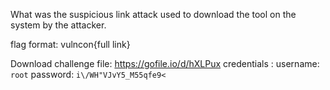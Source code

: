 What was the suspicious link attack used to download the tool on the system by the attacker.

flag format: vulncon{full link}

Download challenge file: https://gofile.io/d/hXLPux
credentials : username: `root`
              password: `i\/WH"VJvY5_M55qfe9<`
